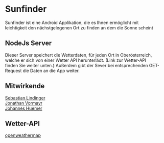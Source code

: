 # Sunfinder
Sunfinder ist eine Android Applikation, die es Ihnen ermöglicht mit leichtigkeit den nächstgelegenen Ort zu finden an dem die Sonne scheint

## NodeJs Server
Dieser Server speichert die Wetterdaten, für jeden Ort in Oberösterreich, welche er sich von einer Wetter API herunterlädt. (Link zur Wetter-API finden Sie weiter unten.) Außerdem gibt der Sever bei entsprechenden GET-Request die Daten an die App weiter.

## Mitwirkende
[Sebastian Lindinger](https://github.com/sebastianLindinger/) <br>
[Jonathan Vormayr](https://github.com/jonathanvormayr/) <br>
[Johannes Huemer](https://github.com/Jhuemer17/) <br>

## Wetter-API
[openweathermap](https://openweathermap.org/)



